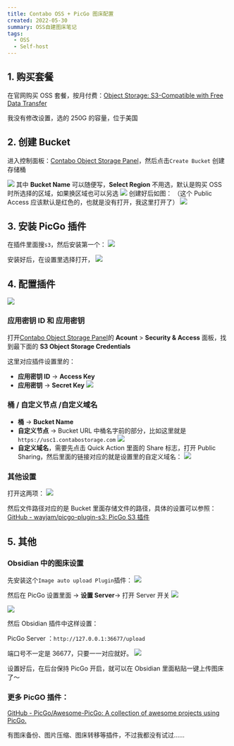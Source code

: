 ```yaml
---
title: Contabo OSS + PicGo 图床配置
created: 2022-05-30
summary: OSS自建图床笔记
tags:
  - OSS
  - Self-host
---
```


## 1. 购买套餐

在官网购买 OSS 套餐，按月付费：[Object Storage: S3-Compatible with Free Data Transfer](https://contabo.com/en/object-storage/)

我没有修改设置，选的 250G 的容量，位于美国

## 2. 创建 Bucket

进入控制面板：[Contabo Object Storage Panel](https://new.contabo.com/storage/object-storage/buckets)，然后点击`Create Bucket` 创建存储桶

![](https://usc1.contabostorage.com/cc0b816231a841b1b0232d5ef0c6deb1:image/2022/05/114bf9578ffa81fb28c0010cd1d159f1.png)
其中 **Bucket Name** 可以随便写，**Select Region** 不用选，默认是购买 OSS 时所选择的区域，如果换区域也可以另选
![](https://usc1.contabostorage.com/cc0b816231a841b1b0232d5ef0c6deb1:image/2022/05/d7e982a6b2e8ff37b7354d3d9b49a415.png)
创建好后如图：
（这个 Public Access 应该默认是红色的，也就是没有打开，我这里打开了）
![](https://usc1.contabostorage.com/cc0b816231a841b1b0232d5ef0c6deb1:image/2022/05/dc654d35fe384d2e999f7a70d31cfd07.png)

## 3. 安装 PicGo 插件

在插件里面搜`s3`，然后安装第一个：
![](https://usc1.contabostorage.com/cc0b816231a841b1b0232d5ef0c6deb1:image/2022/05/86c9fbcaf0882da8ae5c342dcbae1cad.png)

安装好后，在设置里选择打开，
![](https://usc1.contabostorage.com/cc0b816231a841b1b0232d5ef0c6deb1:image/2022/05/e0e2ae2026b3182f65e9f6be6535050e.png)

## 4. 配置插件

![](https://usc1.contabostorage.com/cc0b816231a841b1b0232d5ef0c6deb1:image/2022/05/9ca1d257b19056becef07d604e388376.png)

### 应用密钥 ID 和 应用密钥

打开[Contabo Object Storage Panel](https://new.contabo.com/account/security)的 **Acount** > **Security & Access** 面板，找到最下面的 **S3 Object Storage Credentials**

这里对应插件设置里的：

- **应用密钥 ID** → **Access Key**
- **应用密钥** → **Secret Key**
  ![](https://usc1.contabostorage.com/cc0b816231a841b1b0232d5ef0c6deb1:image/2022/05/f1370bd49b1b7b54022e1203e8937ff1.png)

### 桶 / 自定义节点 /自定义域名

- **桶** → **Bucket Name**
- **自定义节点** → Bucket URL 中桶名字前的部分，比如这里就是`https://usc1.contabostorage.com`
  ![](https://usc1.contabostorage.com/cc0b816231a841b1b0232d5ef0c6deb1:image/2022/05/53480cca5166e226dd804c5a1653b579.png)
- **自定义域名**，需要先点击 Quick Action 里面的 Share 标志，打开 Public Sharing，然后里面的链接对应的就是设置里的自定义域名：
  ![](https://usc1.contabostorage.com/cc0b816231a841b1b0232d5ef0c6deb1:image/2022/05/5661c75dcb1fac89fff6d8bb2f9e8083.png)

### 其他设置

打开这两项：
![](https://usc1.contabostorage.com/cc0b816231a841b1b0232d5ef0c6deb1:image/2022/05/94d2791b84b8a9c9b801e4b39753a125.png)

然后文件路径对应的是 Bucket 里面存储文件的路径，具体的设置可以参照：[GitHub - wayjam/picgo-plugin-s3: PicGo S3 插件](https://github.com/wayjam/picgo-plugin-s3)

## 5. 其他

### Obsidian 中的图床设置

先安装这个`Image auto upload Plugin`插件：
![](https://usc1.contabostorage.com/cc0b816231a841b1b0232d5ef0c6deb1:image/2022/05/567e38f40af9758fb155ff7408f9261f.png)

然后在 PicGo 设置里面 → **设置 Server**→ 打开 Server 开关
![](https://usc1.contabostorage.com/cc0b816231a841b1b0232d5ef0c6deb1:image/2022/05/815df1bbba1e0183518e0d7bb04589e5.png)

![](https://usc1.contabostorage.com/cc0b816231a841b1b0232d5ef0c6deb1:image/2022/05/bacd83f2375bdad673ce7ac98ebdfe96.png)

然后 Obsidian 插件中这样设置：

PicGo Server ：`http://127.0.0.1:36677/upload`

端口号不一定是 36677，只要一一对应就好。
![](https://usc1.contabostorage.com/cc0b816231a841b1b0232d5ef0c6deb1:image/2022/05/eb921dee9017d358df5d3458cab43be6.png)

设置好后，在后台保持 PicGo 开启，就可以在 Obsidian 里面粘贴一键上传图床了～

### 更多 PicGO 插件：

[GitHub - PicGo/Awesome-PicGo: A collection of awesome projects using PicGo.](https://github.com/PicGo/Awesome-PicGo)

有图床备份、图片压缩、图床转移等插件，不过我都没有试过……
